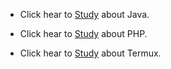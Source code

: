 

- Click hear to [Study](https://github.com/hackersinsrilankaofc/NOTE-LAB/blob/main/School%20nots/Java.md) about Java.

- Click hear to [Study](https://github.com/hackersinsrilankaofc/NOTE-LAB/blob/main/School%20nots/PHP.md) about PHP.

- Click hear to [Study](https://github.com/hackersinsrilankaofc/NOTE-LAB/blob/main/School%20nots/Termux.md) about Termux.


